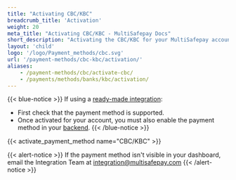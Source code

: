```yaml
---
title: "Activating CBC/KBC"
breadcrumb_title: 'Activation'
weight: 20
meta_title: "Activating CBC/KBC - MultiSafepay Docs"
short_description: "Activating the CBC/KBC for your MultiSafepay account"
layout: 'child'
logo: '/logo/Payment_methods/cbc.svg'
url: '/payment-methods/cbc-kbc/activation/'
aliases: 
    - /payment-methods/cbc/activate-cbc/
    - /payments/methods/banks/kbc/activation/
---
```


{{< blue-notice >}} If using a [ready-made integration](/integrations/ready-made/): 

- First check that the payment method is supported. 
- Once activated for your account, you must also enable the payment method in your [backend](/glossaries/multisafepay-glossary/#backend).  {{< /blue-notice >}} 

{{< activate_payment_method name="CBC/KBC" >}}

{{< alert-notice >}} If the payment method isn't visible in your dashboard, email the Integration Team at <integration@multisafepay.com> {{< /alert-notice >}}



